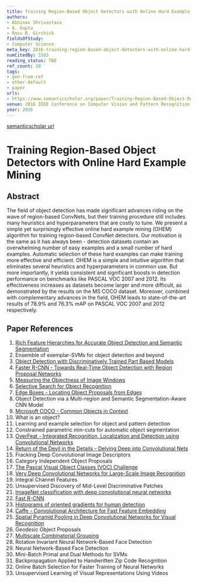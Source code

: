 ```yaml
---
title: Training Region-Based Object Detectors with Online Hard Example Mining
authors:
- Abhinav Shrivastava
- A. Gupta
- Ross B. Girshick
fieldsOfStudy:
- Computer Science
meta_key: 2016-training-region-based-object-detectors-with-online-hard-example-mining
numCitedBy: 1583
reading_status: TBD
ref_count: 39
tags:
- gen-from-ref
- other-default
- paper
urls:
- https://www.semanticscholar.org/paper/Training-Region-Based-Object-Detectors-with-Online-Shrivastava-Gupta/63333669bcf694aba2e1928f6060ab1d6a5161fe?sort=total-citations
venue: 2016 IEEE Conference on Computer Vision and Pattern Recognition (CVPR)
year: 2016
---
```


[semanticscholar url](https://www.semanticscholar.org/paper/Training-Region-Based-Object-Detectors-with-Online-Shrivastava-Gupta/63333669bcf694aba2e1928f6060ab1d6a5161fe?sort=total-citations)

# Training Region-Based Object Detectors with Online Hard Example Mining

## Abstract

The field of object detection has made significant advances riding on the wave of region-based ConvNets, but their training procedure still includes many heuristics and hyperparameters that are costly to tune. We present a simple yet surprisingly effective online hard example mining (OHEM) algorithm for training region-based ConvNet detectors. Our motivation is the same as it has always been - detection datasets contain an overwhelming number of easy examples and a small number of hard examples. Automatic selection of these hard examples can make training more effective and efficient. OHEM is a simple and intuitive algorithm that eliminates several heuristics and hyperparameters in common use. But more importantly, it yields consistent and significant boosts in detection performance on benchmarks like PASCAL VOC 2007 and 2012. Its effectiveness increases as datasets become larger and more difficult, as demonstrated by the results on the MS COCO dataset. Moreover, combined with complementary advances in the field, OHEM leads to state-of-the-art results of 78.9% and 76.3% mAP on PASCAL VOC 2007 and 2012 respectively.

## Paper References

1. [Rich Feature Hierarchies for Accurate Object Detection and Semantic Segmentation](2014-rich-feature-hierarchies-for-accurate-object-detection-and-semantic-segmentation)
2. Ensemble of exemplar-SVMs for object detection and beyond
3. [Object Detection with Discriminatively Trained Part Based Models](2009-object-detection-with-discriminatively-trained-part-based-models)
4. [Faster R-CNN - Towards Real-Time Object Detection with Region Proposal Networks](2015-faster-r-cnn.md)
5. [Measuring the Objectness of Image Windows](2012-measuring-the-objectness-of-image-windows)
6. [Selective Search for Object Recognition](2013-selective-search-for-object-recognition)
7. [Edge Boxes - Locating Object Proposals from Edges](2014-edge-boxes-locating-object-proposals-from-edges)
8. Object Detection via a Multi-region and Semantic Segmentation-Aware CNN Model
9. [Microsoft COCO - Common Objects in Context](2014-microsoft-coco-common-objects-in-context)
10. What is an object?
11. Learning and example selection for object and pattern detection
12. Constrained parametric min-cuts for automatic object segmentation
13. [OverFeat - Integrated Recognition, Localization and Detection using Convolutional Networks](2014-overfeat-integrated-recognition-localization-and-detection-using-convolutional-networks)
14. [Return of the Devil in the Details - Delving Deep into Convolutional Nets](2014-return-of-the-devil-in-the-details-delving-deep-into-convolutional-nets)
15. Fracking Deep Convolutional Image Descriptors
16. Category Independent Object Proposals
17. [The Pascal Visual Object Classes (VOC) Challenge](2009-the-pascal-visual-object-classes-voc-challenge)
18. [Very Deep Convolutional Networks for Large-Scale Image Recognition](2014-vggnet.md)
19. Integral Channel Features
20. Unsupervised Discovery of Mid-Level Discriminative Patches
21. [ImageNet classification with deep convolutional neural networks](2012-alexnet.md)
22. [Fast R-CNN](2015-fast-r-cnn)
23. [Histograms of oriented gradients for human detection](2005-histograms-of-oriented-gradients-for-human-detection)
24. [Caffe - Convolutional Architecture for Fast Feature Embedding](2014-caffe-convolutional-architecture-for-fast-feature-embedding)
25. [Spatial Pyramid Pooling in Deep Convolutional Networks for Visual Recognition](2015-spatial-pyramid-pooling-in-deep-convolutional-networks-for-visual-recognition)
26. Geodesic Object Proposals
27. [Multiscale Combinatorial Grouping](2014-multiscale-combinatorial-grouping)
28. Rotation Invariant Neural Network-Based Face Detection
29. Neural Network-Based Face Detection
30. Mini-Batch Primal and Dual Methods for SVMs
31. Backpropagation Applied to Handwritten Zip Code Recognition
32. Online Batch Selection for Faster Training of Neural Networks
33. Unsupervised Learning of Visual Representations Using Videos
